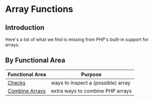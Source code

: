 # Array Functions

## Introduction

Here's a list of what we find is missing from PHP's built-in support for arrays.

## By Functional Area

Functional Area | Purpose
---------|--------
[Checks](checks.html) | ways to inspect a (possible) array
[Combine Arrays](combine-arrays.html) | extra ways to combine PHP arrays
